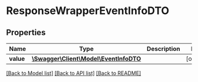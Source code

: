 # ResponseWrapperEventInfoDTO

## Properties
Name | Type | Description | Notes
------------ | ------------- | ------------- | -------------
**value** | [**\Swagger\Client\Model\EventInfoDTO**](EventInfoDTO.md) |  | [optional] 

[[Back to Model list]](../README.md#documentation-for-models) [[Back to API list]](../README.md#documentation-for-api-endpoints) [[Back to README]](../README.md)


